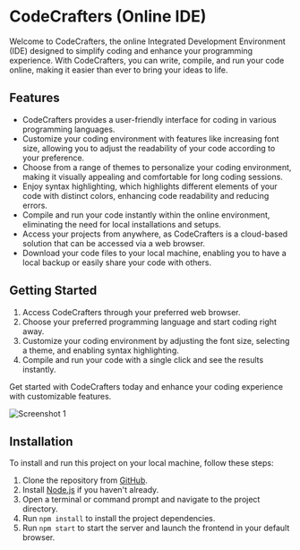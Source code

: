 # CodeCrafters (Online IDE)

Welcome to CodeCrafters, the online Integrated Development Environment (IDE) designed to simplify coding and enhance your programming experience. 
With CodeCrafters, you can write, compile, and run your code online, making it easier than ever to bring your ideas to life.

## Features
- CodeCrafters provides a user-friendly interface for coding in various programming languages.
- Customize your coding environment with features like increasing font size, allowing you to adjust the readability of your code according to your preference.
- Choose from a range of themes to personalize your coding environment, making it visually appealing and comfortable for long coding sessions.
- Enjoy syntax highlighting, which highlights different elements of your code with distinct colors, enhancing code readability and reducing errors.
- Compile and run your code instantly within the online environment, eliminating the need for local installations and setups.
- Access your projects from anywhere, as CodeCrafters is a cloud-based solution that can be accessed via a web browser.
- Download your code files to your local machine, enabling you to have a local backup or easily share your code with others.

## Getting Started
1. Access CodeCrafters through your preferred web browser.
2. Choose your preferred programming language and start coding right away.
3. Customize your coding environment by adjusting the font size, selecting a theme, and enabling syntax highlighting.
4. Compile and run your code with a single click and see the results instantly.

Get started with CodeCrafters today and enhance your coding experience with customizable features.

![Screenshot 1](https://github.com/anshumagahlot22/CodeCrafters-Online-IDE-/assets/98377176/34e6c242-300d-4456-a5b2-f84f5673bd81)

## Installation

To install and run this project on your local machine, follow these steps:

1. Clone the repository from [GitHub]().
2. Install [Node.js](https://nodejs.org/en/) if you haven't already.
3. Open a terminal or command prompt and navigate to the project directory.
4. Run `npm install` to install the project dependencies.
5. Run `npm start` to start the server and launch the frontend in your default browser.
